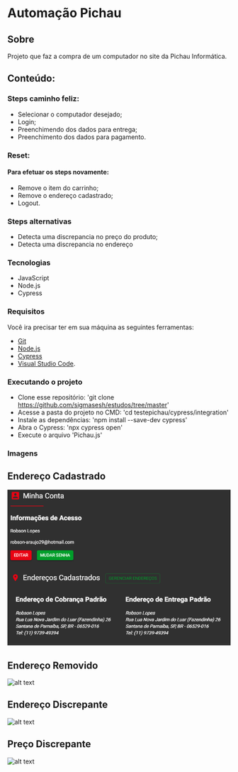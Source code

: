# Automação Pichau 

## Sobre
Projeto que faz a compra de um computador no site da Pichau Informática.
## Conteúdo:
### Steps caminho feliz:
- Selecionar o computador desejado;
- Login;
- Preenchimendo dos dados para entrega;
- Preenchimento dos dados para pagamento.
### Reset:
#### Para efetuar os steps novamente:
- Remove o item do carrinho;
- Remove o endereço cadastrado;
- Logout.
### Steps alternativas
- Detecta uma discrepancia no preço do produto;
- Detecta uma discrepancia no endereço 

### Tecnologias
- JavaScript
- Node.js
- Cypress

### Requisitos
Você ira precisar ter em sua máquina as seguintes ferramentas:
- [Git](https://git-scm.com)
- [Node.js](https://nodejs.org/en/)
- [Cypress](https://www.npmjs.com/package/cypress)
- [Visual Studio Code](https://code.visualstudio.com/).

### Executando o projeto
- Clone esse repositório:
'git clone <https://github.com/sigmasesh/estudos/tree/master>'
- Acesse a pasta do projeto no CMD:
'cd testepichau/cypress/integration'
- Instale as dependências:
'npm install --save-dev cypress' 
- Abra o Cypress:
'npx cypress open'
- Execute o arquivo 'Pichau.js'
### Imagens
## Endereço Cadastrado
![alt text](https://github.com/sigmasesh/estudos/blob/master/prints/dados%20confirmados.PNG?raw=true)
## Endereço Removido 
![alt text](https://github.com/sigmasesh/estudos/blob/master/prints/endere%C3%A7o%20removido.PNG?raw=true)
## Endereço Discrepante
![alt text](https://github.com/sigmasesh/estudos/blob/master/prints/endere%C3%A7o%20discrepante.png?raw=true)
## Preço Discrepante
![alt text](https://github.com/sigmasesh/estudos/blob/master/prints/pre%C3%A7o%20discrepante.png?raw=true)




